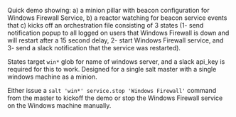 Quick demo showing: a) a minion pillar with beacon configuration for Windows Firewall Service, b) a reactor watching for beacon service events that c) kicks off an orchestration file consisting of 3 states (1- send notification popup to all logged on users that Windows Firewall is down and will restart after a 15 second delay, 2- start Windows Firewall service, and 3- send a slack notification that the service was restarted).

States target ```win*``` glob for name of windows server, and a slack api_key is required for this to work.  Designed for a single salt master with a single windows machine as a minion.

Either issue a ```salt 'win*' service.stop 'Windows Firewall'``` command from the master to kickoff the demo or stop the Windows Firewall service on the Windows machine manually.

